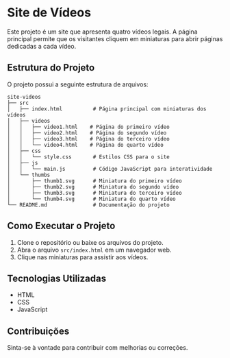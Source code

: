 # Site de Vídeos

Este projeto é um site que apresenta quatro vídeos legais. A página principal permite que os visitantes cliquem em miniaturas para abrir páginas dedicadas a cada vídeo.

## Estrutura do Projeto

O projeto possui a seguinte estrutura de arquivos:

```
site-videos
├── src
│   ├── index.html          # Página principal com miniaturas dos vídeos
│   ├── videos
│   │   ├── video1.html    # Página do primeiro vídeo
│   │   ├── video2.html    # Página do segundo vídeo
│   │   ├── video3.html    # Página do terceiro vídeo
│   │   └── video4.html    # Página do quarto vídeo
│   ├── css
│   │   └── style.css       # Estilos CSS para o site
│   ├── js
│   │   └── main.js         # Código JavaScript para interatividade
│   └── thumbs
│       ├── thumb1.svg      # Miniatura do primeiro vídeo
│       ├── thumb2.svg      # Miniatura do segundo vídeo
│       ├── thumb3.svg      # Miniatura do terceiro vídeo
│       └── thumb4.svg      # Miniatura do quarto vídeo
└── README.md               # Documentação do projeto
```

## Como Executar o Projeto

1. Clone o repositório ou baixe os arquivos do projeto.
2. Abra o arquivo `src/index.html` em um navegador web.
3. Clique nas miniaturas para assistir aos vídeos.

## Tecnologias Utilizadas

- HTML
- CSS
- JavaScript

## Contribuições

Sinta-se à vontade para contribuir com melhorias ou correções.